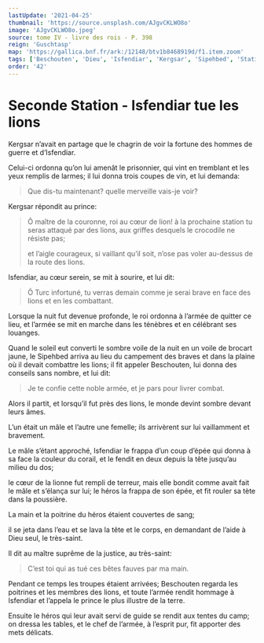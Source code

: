 ```yaml
---
lastUpdate: '2021-04-25'
thumbnail: 'https://source.unsplash.com/AJgvCKLWO8o'
image: 'AJgvCKLWO8o.jpeg'
source: tome IV - livre des rois - P. 398
reign: 'Guschtasp'
map: 'https://gallica.bnf.fr/ark:/12148/btv1b8468919d/f1.item.zoom'
tags: ['Beschouten', 'Dieu', 'Isfendiar', 'Kergsar', 'Sipehbed', 'Station', 'Turc']
order: '42'
---
```


# Seconde Station - Isfendiar tue les lions

Kergsar n’avait en partage que le chagrin de voir la fortune des hommes de guerre et d’Isfendiar.

Celui-ci ordonna qu’on lui amenât le prisonnier, qui vint en tremblant et les yeux remplis de larmes; il lui donna trois coupes de vin, et lui demanda:

> Que dis-tu maintenant? quelle merveille vais-je voir?

Kergsar répondit au prince:

> Ô maître de la couronne, roi au cœur de lion! à la prochaine station tu seras attaqué par des lions, aux griffes desquels le crocodile ne résiste pas;
>
> et l’aigle courageux, si vaillant qu’il soit, n’ose pas voler au-dessus de la route des lions.

Isfendiar, au cœur serein, se mit à sourire, et lui dit:

> Ô Turc infortuné, tu verras demain comme je serai brave en face des lions et en les combattant.

Lorsque la nuit fut devenue profonde, le roi ordonna à l’armée de quitter ce lieu, et l’armée se mit en marche dans les ténèbres et en célébrant ses louanges.

Quand le soleil eut converti le sombre voile de la nuit en un voile de brocart jaune, le Sipehbed arriva au lieu du campement des braves et dans la plaine où il devait combattre les lions; il fit appeler Beschouten, lui donna des conseils sans nombre, et lui dit:

> Je te confie cette noble armée, et je pars pour livrer combat.

Alors il partit, et lorsqu’il fut près des lions, le monde devint sombre devant leurs âmes.

L’un était un mâle et l’autre une femelle; ils arrivèrent sur lui vaillamment et bravement.

Le mâle s’étant approché, Isfendiar le frappa d’un coup d’épée qui donna à sa face la couleur du corail, et le fendit en deux depuis la tête jusqu’au milieu du dos;

le cœur de la lionne fut rempli de terreur, mais elle bondit comme avait fait le mâle et s’élança sur lui; le héros la frappa de son épée, et fit rouler sa tète dans la poussière.

La main et la poitrine du héros étaient couvertes de sang;

il se jeta dans l’eau et se lava la tête et le corps, en demandant de l’aide à Dieu seul, le très-saint.

Il dit au maître suprême de la justice, au très-saint:

> C’est toi qui as tué ces bêtes fauves par ma main.

Pendant ce temps les troupes étaient arrivées; Beschouten regarda les poitrines et les membres des lions, et toute l’armée rendit hommage à Isfendiar et l’appela le prince le plus illustre de la terre.

Ensuite le héros qui leur avait servi de guide se rendit aux tentes du camp; on dressa les tables, et le chef de l’armée, à l’esprit pur, fit apporter des mets délicats.
